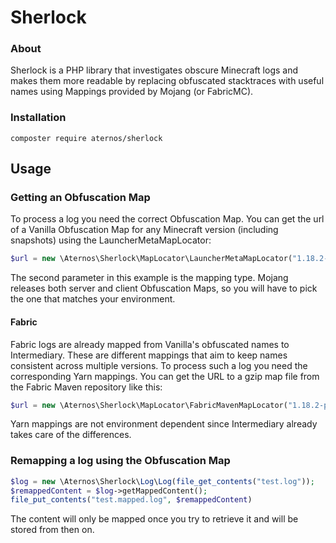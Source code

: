 # Sherlock
### About
Sherlock is a PHP library that investigates obscure Minecraft logs
and makes them more readable by replacing obfuscated stacktraces
with useful names using Mappings provided by Mojang (or FabricMC).

### Installation
```
composter require aternos/sherlock
```

## Usage

### Getting an Obfuscation Map
To process a log you need the correct Obfuscation Map.
You can get the url of a Vanilla Obfuscation Map for any Minecraft version 
(including snapshots) using the LauncherMetaMapLocator:
```php
$url = new \Aternos\Sherlock\MapLocator\LauncherMetaMapLocator("1.18.2-pre1", "server");
```
The second parameter in this example is the mapping type. Mojang releases both server 
and client Obfuscation Maps, so you will have to pick the one that matches your environment.

#### Fabric
Fabric logs are already mapped from Vanilla's obfuscated names to Intermediary. 
These are different mappings that aim to keep names consistent across multiple versions.
To process such a log you need the corresponding Yarn mappings. You can get the URL to a gzip 
map file from the Fabric Maven repository like this:
```php
$url = new \Aternos\Sherlock\MapLocator\FabricMavenMapLocator("1.18.2-pre1");
```
Yarn mappings are not environment dependent since Intermediary already takes care of the differences.


### Remapping a log using the Obfuscation Map
```php
$log = new \Aternos\Sherlock\Log\Log(file_get_contents("test.log"));
$remappedContent = $log->getMappedContent();
file_put_contents("test.mapped.log", $remappedContent)
```
The content will only be mapped once you try to retrieve it and will be stored from then on.
